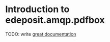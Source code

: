 # Introduction to edeposit.amqp.pdfbox

TODO: write [great documentation](http://jacobian.org/writing/great-documentation/what-to-write/)
